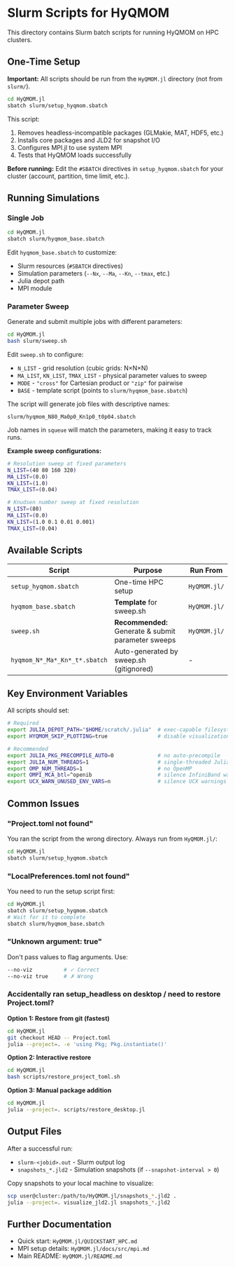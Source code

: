 # Slurm Scripts for HyQMOM

This directory contains Slurm batch scripts for running HyQMOM on HPC clusters.

## One-Time Setup

**Important:** All scripts should be run from the `HyQMOM.jl` directory (not from `slurm/`).

```bash
cd HyQMOM.jl
sbatch slurm/setup_hyqmom.sbatch
```

This script:
1. Removes headless-incompatible packages (GLMakie, MAT, HDF5, etc.)
2. Installs core packages and JLD2 for snapshot I/O
3. Configures MPI.jl to use system MPI
4. Tests that HyQMOM loads successfully

**Before running:** Edit the `#SBATCH` directives in `setup_hyqmom.sbatch` for your cluster (account, partition, time limit, etc.).

## Running Simulations

### Single Job

```bash
cd HyQMOM.jl
sbatch slurm/hyqmom_base.sbatch
```

Edit `hyqmom_base.sbatch` to customize:
- Slurm resources (`#SBATCH` directives)
- Simulation parameters (`--Nx`, `--Ma`, `--Kn`, `--tmax`, etc.)
- Julia depot path
- MPI module

### Parameter Sweep

Generate and submit multiple jobs with different parameters:

```bash
cd HyQMOM.jl
bash slurm/sweep.sh
```

Edit `sweep.sh` to configure:
- `N_LIST` - grid resolution (cubic grids: N×N×N)
- `MA_LIST`, `KN_LIST`, `TMAX_LIST` - physical parameter values to sweep
- `MODE` - `"cross"` for Cartesian product or `"zip"` for pairwise
- `BASE` - template script (points to `slurm/hyqmom_base.sbatch`)

The script will generate job files with descriptive names:
```
slurm/hyqmom_N80_Ma0p0_Kn1p0_t0p04.sbatch
```

Job names in `squeue` will match the parameters, making it easy to track runs.

**Example sweep configurations:**
```bash
# Resolution sweep at fixed parameters
N_LIST=(40 80 160 320)
MA_LIST=(0.0)
KN_LIST=(1.0)
TMAX_LIST=(0.04)

# Knudsen number sweep at fixed resolution
N_LIST=(80)
MA_LIST=(0.0)
KN_LIST=(1.0 0.1 0.01 0.001)
TMAX_LIST=(0.04)
```

## Available Scripts

| Script | Purpose | Run From |
|--------|---------|----------|
| `setup_hyqmom.sbatch` | One-time HPC setup | `HyQMOM.jl/` |
| `hyqmom_base.sbatch` | **Template** for sweep.sh | `HyQMOM.jl/` |
| `sweep.sh` | **Recommended:** Generate & submit parameter sweeps | `HyQMOM.jl/` |
| `hyqmom_N*_Ma*_Kn*_t*.sbatch` | Auto-generated by sweep.sh (gitignored) | - |

## Key Environment Variables

All scripts should set:

```bash
# Required
export JULIA_DEPOT_PATH="$HOME/scratch/.julia"  # exec-capable filesystem
export HYQMOM_SKIP_PLOTTING=true                # disable visualization

# Recommended
export JULIA_PKG_PRECOMPILE_AUTO=0              # no auto-precompile
export JULIA_NUM_THREADS=1                      # single-threaded Julia
export OMP_NUM_THREADS=1                        # no OpenMP
export OMPI_MCA_btl=^openib                     # silence InfiniBand warnings
export UCX_WARN_UNUSED_ENV_VARS=n               # silence UCX warnings
```

## Common Issues

### "Project.toml not found"
You ran the script from the wrong directory. Always run from `HyQMOM.jl/`:
```bash
cd HyQMOM.jl
sbatch slurm/setup_hyqmom.sbatch
```

### "LocalPreferences.toml not found"
You need to run the setup script first:
```bash
cd HyQMOM.jl
sbatch slurm/setup_hyqmom.sbatch
# Wait for it to complete
sbatch slurm/hyqmom_base.sbatch
```

### "Unknown argument: true"
Don't pass values to flag arguments. Use:
```bash
--no-viz          # ✓ Correct
--no-viz true     # ✗ Wrong
```

### Accidentally ran setup_headless on desktop / need to restore Project.toml?

**Option 1: Restore from git (fastest)**
```bash
cd HyQMOM.jl
git checkout HEAD -- Project.toml
julia --project=. -e 'using Pkg; Pkg.instantiate()'
```

**Option 2: Interactive restore**
```bash
cd HyQMOM.jl
bash scripts/restore_project_toml.sh
```

**Option 3: Manual package addition**
```bash
cd HyQMOM.jl
julia --project=. scripts/restore_desktop.jl
```

## Output Files

After a successful run:
- `slurm-<jobid>.out` - Slurm output log
- `snapshots_*.jld2` - Simulation snapshots (if `--snapshot-interval > 0`)

Copy snapshots to your local machine to visualize:
```bash
scp user@cluster:/path/to/HyQMOM.jl/snapshots_*.jld2 .
julia --project=. visualize_jld2.jl snapshots_*.jld2
```

## Further Documentation

- Quick start: `HyQMOM.jl/QUICKSTART_HPC.md`
- MPI setup details: `HyQMOM.jl/docs/src/mpi.md`
- Main README: `HyQMOM.jl/README.md`

